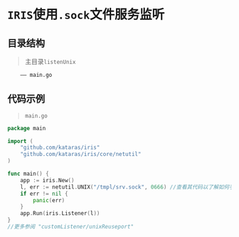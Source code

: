# `IRIS`使用`.sock`文件服务监听
## 目录结构
> 主目录`listenUnix`

```html
    —— main.go
```
## 代码示例
> `main.go`

```go
package main

import (
	"github.com/kataras/iris"
	"github.com/kataras/iris/core/netutil"
)

func main() {
	app := iris.New()
	l, err := netutil.UNIX("/tmpl/srv.sock", 0666) //查看其代码以了解如何手动创建新的文件侦听器，这很容易
	if err != nil {
		panic(err)
	}
	app.Run(iris.Listener(l))
}
//更多参阅 "customListener/unixReuseport"
```